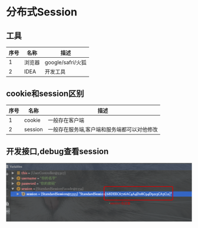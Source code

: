 

# 分布式Session


## 工具


|序号| 名称  | 描述 |
|------|-------|------|
| 1 |  浏览器  | google/safri/火狐 |
| 2 |  IDEA  | 开发工具            |


## cookie和session区别 

|序号| 名称  | 描述 |
|------|-------|------|
| 1 |  cookie  | 一般存在客户端 |
| 2 |  session  | 一般存在服务端,客户端和服务端都可以对他修改            |


## 开发接口,debug查看session

![图片](./1.png)
